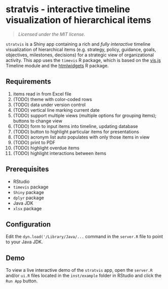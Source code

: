 stratvis - interactive timeline visualization of hierarchical items 
===================================================================

> *Licensed under the MIT license.*

`stratvis` is a Shiny app containing a rich and *fully interactive* 
timeline visualization of
hierarchical items (e.g. strategy, policy, guidance, goals, objectives,
milestones, decisions) for a strategic view of organizational activity. 
This app uses the `timevis` R package, which is based on the 
[vis.js](http://visjs.org/) Timeline module
and the [htmlwidgets](http://www.htmlwidgets.org/) R package.

Requirements
------------

1. items read in from Excel file
1. (TODO) theme with color-coded rows
1. (TODO) data under version control
1. (TODO) vertical line marking current date
1. (TODO) support multiple views (multiple options for grouping items); buttons to change view
1. (TODO) form to input items into timeline, updating database
1. (TODO) button to highlight particular items for presentations
1. (TODO) acronym list auto populates with only those items in view
1. (TODO) print to PDF
1. (TODO) highlight overdue items 
1. (TODO) highlight interactions between items

Prerequisites
-------------

- RStudio
- `timevis` package
- `Shiny` package
- `dplyr` package
- Java JDK
- `xlsx` package

Configuration
-------------

Edit the `dyn.load('/Library/Java/...` command in the `server.R` file to
point to your Java JDK.

Demo
----

To view a live interactive demo of the `stratvis` app, 
open the `server.R` and/or `ui.R` files located in the `inst/example` folder
in RStudio and click the `Run App` button.

